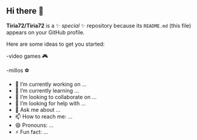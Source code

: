 ## Hi there 👋


**Tiria72/Tiria72** is a ✨ _special_ ✨ repository because its `README.md` (this file) appears on your GitHub profile.

Here are some ideas to get you started:

-video games 🎮

-millos ⚽
- 🔭 I’m currently working on ...
- 🌱 I’m currently learning ...
- 👯 I’m looking to collaborate on ...
- 🤔 I’m looking for help with ...
- 💬 Ask me about ...
- 📫 How to reach me: ...
- 😄 Pronouns: ...
- ⚡ Fun fact: ...

